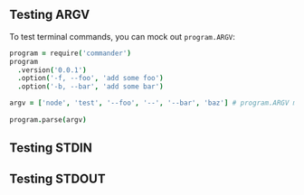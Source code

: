 ## Testing ARGV

To test terminal commands, you can mock out `program.ARGV`:

``` coffeescript
program = require('commander')
program
  .version('0.0.1')
  .option('-f, --foo', 'add some foo')
  .option('-b, --bar', 'add some bar')

argv = ['node', 'test', '--foo', '--', '--bar', 'baz'] # program.ARGV mock
  
program.parse(argv)
```

## Testing STDIN

## Testing STDOUT
